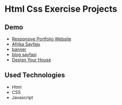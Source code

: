 # Html Css Exercise Projects

## Demo 

* [Responsive Portfolio Website](https://batuhan37.github.io/html-css-exercise-projects/Responsive-Portfolio-Website/)
* [Afrika Sayfası](https://batuhan37.github.io/html-css-exercise-projects/afrika_sayfasi/)
* [banner](https://batuhan37.github.io/html-css-exercise-projects/banner/)
* [blog sayfasi](https://batuhan37.github.io/html-css-exercise-projects/blog_sayfasi/)
* [Design Your House](https://batuhan37.github.io/html-css-exercise-projects/Design_house/)

## Used Technologies

* Html
* CSS
* Javascript
